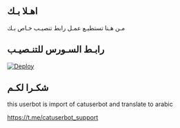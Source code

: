 ## اهـلا بـك
مـن هـنا تستطيـع عمـل رابط تنصيـب خـاص بـك

## رابـط السـورس للتنـصيـب

[![Deploy](https://www.herokucdn.com/deploy/button.svg)](https://heroku.com/deploy?template=https://github.com/zghbccg/jmthon)

## شكـرا لكـم 


this userbot is import of catuserbot and translate to arabic

https://t.me/catuserbot_support
